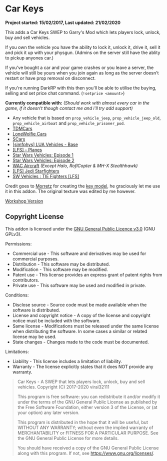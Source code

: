 # Car Keys

**Project started: 15/02/2017, Last updated: 21/02/2020**

This adds a Car Keys SWEP to Garry's Mod which lets players lock, unlock, buy and sell vehicles.

If you own the vehicle you have the ability to lock it, unlock it, drive it, sell it and pick it up with your physgun. (Admins on the server still have the ablity to pickup anyones car.)

If you've bought a car and your game crashes or you leave a server, the vehicle will still be yours when you join again as long as the server doesn't restart or have prop removal on disconnect.

If you're running DarkRP with this then you'll be able to utilise the buying, selling and set price chat command. (`!setprice <amount>`)

__Currently compatible with:__ *(Should work with almost every car in the game, if it doesn't though contact me and i'll try add support)*
* Any vehicle that is based on `prop_vehicle_jeep`, `prop_vehicle_jeep_old`, `prop_vehicle_airboat` and `prop_vehicle_prisoner_pod`.
* [TDMCars](https://steamcommunity.com/sharedfiles/filedetails/?id=140550510)
* [LoneWolfie Cars](https://steamcommunity.com/workshop/filedetails/?id=221591331)
* [SCars](https://steamcommunity.com/workshop/filedetails/?id=149640069)
* [[simfphys] LUA Vehicles - Base](https://steamcommunity.com/sharedfiles/filedetails/?id=771487490)
* [[LFS] - Planes](https://steamcommunity.com/sharedfiles/filedetails/?id=1571918906)
* [Star Wars Vehicles: Episode 1](https://steamcommunity.com/sharedfiles/filedetails/?id=495762961)
* [Star Wars Vehicles: Episode 2](https://steamcommunity.com/sharedfiles/filedetails/?id=608632308)
* [WAC Aircraft](https://steamcommunity.com/sharedfiles/filedetails/?id=199107624) *(Except Halo, RoflCopter & MH-X Stealthhawk)*
* [[LFS] Jedi Starfighters](https://steamcommunity.com/sharedfiles/filedetails/?id=1580175017)
* [SW Vehicles : TIE Fighters [LFS]](https://steamcommunity.com/sharedfiles/filedetails/?id=1580978413)

Credit goes to [Morretz](http://steamcommunity.com/profiles/76561198204059269) for creating the [key model](https://steamcommunity.com/sharedfiles/filedetails/?id=704317952), he graciously let me use it in this addon. The original texture was edited by me however.

[Workshop Version](https://steamcommunity.com/sharedfiles/filedetails/?id=864523561)

## Copyright License

This addon is licensed under the [GNU General Public Licence v3.0](https://choosealicense.com/licenses/gpl-3.0/) (GNU GPLv3).

Permissions:

* Commercial use - This software and derivatives may be used for commercial purposes.
* Distribution - This software may be distributed.
* Modification - This software may be modified.
* Patent use - This license provides an express grant of patent rights from contributors.
* Private use - This software may be used and modified in private.

Conditions:

* Disclose source - Source code must be made available when the software is distributed.
* License and copyright notice - A copy of the license and copyright notice must be included with the software.
* Same license - Modifications must be released under the same license when distributing the software. In some cases a similar or related license may be used.
* State changes - Changes made to the code must be documented.

Limitations:

* Liability - This license includes a limitation of liability.
* Warranty - The license explicitly states that it does NOT provide any warranty.

>Car Keys - A SWEP that lets players lock, unlock, buy and sell vehicles.
>Copyright (C) 2017-2020 viral32111
>
>This program is free software: you can redistribute it and/or modify
>it under the terms of the GNU General Public License as published by
>the Free Software Foundation, either version 3 of the License, or
>(at your option) any later version.
>
>This program is distributed in the hope that it will be useful,
>but WITHOUT ANY WARRANTY; without even the implied warranty of
>MERCHANTABILITY or FITNESS FOR A PARTICULAR PURPOSE. See the
>GNU General Public License for more details.
>
>You should have received a copy of the GNU General Public License
>along with this program. If not, see https://www.gnu.org/licenses/.